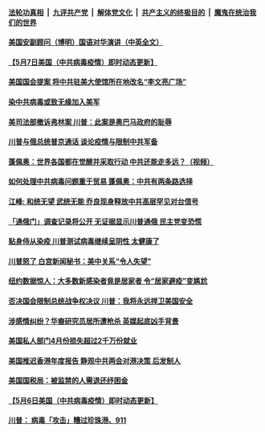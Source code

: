 ####  [法轮功真相](../../../../basic/blob/master/README.md?t=05081402) &nbsp;|&nbsp; [九评共产党](../../../../9ping.md/blob/master/README.md?t=05081402) &nbsp;|&nbsp; [解体党文化](../../../../jtdwh.md/blob/master/README.md?t=05081402)  &nbsp;|&nbsp; [共产主义的终极目的](../../../../gczydzjmd.md/blob/master/README.md?t=05081402) &nbsp;|&nbsp; [魔鬼在统治我们的世界](../../../../mgztzwmdsj.md/blob/master/README.md?t=05081402) 

#### [美国安副顾问（博明）国语对华演讲（中英全文）](../pages/soh6/376159.md?t=05081402) 
#### [【5月7日美国（中共病毒疫情）即时动态更新】](../pages/soh6/375997.md?t=05081402) 
#### [美国国会提案 将中共驻美大使馆所在地改名“李文亮广场”](../pages/soh6/376132.md?t=05081402) 
#### [染中共病毒或致无缘加入美军](../pages/soh6/376126.md?t=05081402) 
#### [美司法部撤诉弗林案 川普：此案是奥巴马政府的耻辱](../pages/soh6/376117.md?t=05081402) 
#### [川普与俄总统普京通话 谈论疫情与限制中共军备](../pages/soh6/376114.md?t=05081402) 
#### [蓬佩奥：世界各国都在觉醒并采取行动  中共还能走多远？（视频）](../pages/soh6/376099.md?t=05081402) 
#### [如何处理中共病毒问题重于贸易 蓬佩奥：中共有两条路选择](../pages/soh6/376078.md?t=05081402) 
#### [江峰: 和统无望 武统无能 乔良现身释放中共高层罕见对台信号](../pages/soh6/376069.md?t=05081402) 
#### [「通俄门」调查记录将公开  无证据显示川普通俄 民主党变恐慌](../pages/soh6/376048.md?t=05081402) 
#### [贴身侍从染疫 川普测试病毒继续呈阴性 太健康了](../pages/soh6/376033.md?t=05081402) 
#### [川普怒了 白宫新闻秘书：美中关系“令人失望” ](../pages/soh6/376003.md?t=05081402) 
#### [纽约数据惊人：大多数新感染者竟是居家者 令“居家避疫”变尴尬](../pages/soh6/375994.md?t=05081402) 
#### [否决国会限制总统战争权决议 川普：我将永远捍卫美国安全](../pages/soh6/375988.md?t=05081402) 
#### [涉感情纠纷？华裔研究员居所遭枪杀 英媒起底凶手背景](../pages/soh6/375907.md?t=05081402) 
#### [美国私人部门4月份损失超过2千万份就业](../pages/soh6/375871.md?t=05081402) 
#### [美国推迟香港年度报告 静观中共两会对港决策 后发制人](../pages/soh6/375826.md?t=05081402) 
#### [美国国税局：被监禁的人需退还纾困金 ](../pages/soh6/375799.md?t=05081402) 
#### [【5月6日美国（中共病毒疫情）即时动态更新】](../pages/soh6/375526.md?t=05081402) 
#### [川普： 病毒「攻击」糟过珍珠港、911](../pages/soh6/375787.md?t=05081402) 
